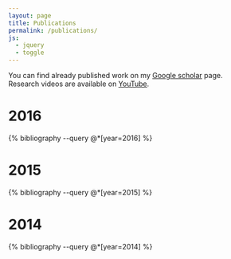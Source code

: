 ```yaml
---
layout: page
title: Publications
permalink: /publications/
js:
  - jquery
  - toggle
---
```


You can find already published work on my <a href="https://scholar.google.ch/citations?user=N_tCEl8AAAAJ" target="_blank">Google scholar</a> page.<br> Research videos are available on <a href="https://www.youtube.com/watch?v=GiqNQdzc5TI&list=PL_pAoq5jKzdPDlFBnwx8lq74izpVefdZg" target="_blank">YouTube</a>.


<h1>2016</h1>
{% bibliography --query @*[year=2016] %}

<h1>2015</h1>
{% bibliography --query @*[year=2015] %}

<h1>2014</h1>
{% bibliography --query @*[year=2014] %}


